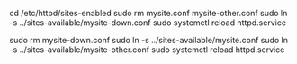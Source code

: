 cd /etc/httpd/sites-enabled
sudo rm mysite.conf mysite-other.conf
sudo ln -s ../sites-available/mysite-down.conf
sudo systemctl reload httpd.service

sudo rm mysite-down.conf
sudo ln -s ../sites-available/mysite.conf
sudo ln -s ../sites-available/mysite-other.conf
sudo systemctl reload httpd.service
